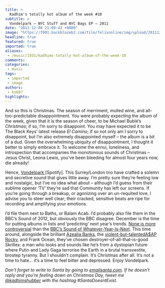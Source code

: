 ```yaml
---
title: >
  Kadhim's totally hot album of the week #10
subtitle: >
  Vondelpark – NYC Stuff and NYC Bags EP – 2011
date: "2011-12-08 21:09:42 +0000"
image: "https://f001.backblazeb2.com/file/felixonline/img/upload/201112082109-pk1811-76265.jpg"
headline: true
featured: true
imported: true
aliases:
 - /music/1931/kadhims-totally-hot-album-of-the-week-10
comments:
categories:
 - music
tags:
 - imported
 - image
authors:
 - ks607
highlights:
---
```


And so this is Christmas. The season of merriment, mulled wine, and all-too-predictable disappointment. You were probably expecting the album of the week, given that it is the season of cheer, to be Michael Bublé’s _Christmas_; if so, I’m sorry to disappoint. You may have expected it to be The Black Keys’ latest release _El Camino_; if so not only am I sorry to disappoint, but I’m also extremely disappointed myself – the album is a bit of a dud. Given the overwhelming ubiquity of disappointment, I thought it better to simply embrace it. To welcome the ennui, loneliness, and introspection that accompanies the monotonous sounds of Christmas – Jesus Christ, Leona Lewis, you’ve been bleeding for almost four years now, die already!

Hence, [Vondelpark ](http://open.spotify.com/album/3MLWKgHU6kocVS9hhtjEUN)[Spotify]. This Surrey/London trio have crafted a solemn and secretive sound that gives little away. I’m pretty sure they’re feeling low and nostalgic, but I’ve no idea what about – although I’d guess from their sublime opener ‘TV’ they’re sad that Community has left our screens. If you’re going through a breakup, or agonizing over an un-requited love, I advise you to steer well clear; their cracked, sensitive beats are ripe for recording and amplifying your emotions.

I’d file them next to Baths, or Balam Acab. I’d probably also file them in the BBC’s Sound of 2012, but obviously the BBC disagree. December is the time for putting albums in lists and ‘predicting’ next year’s trends. [None is more controversial](http://blogs.telegraph.co.uk/culture/neilmccormick/100049586/bbcs-sound-of-2011-poll-should-be-treated-with-caution/) than the [BBC’s Sound of Whatever-Year-Is-Next](http://www.bbc.co.uk/music/soundof/2012/artists/). This time around, alongside the brilliant [Azealia Banks](http://www.youtube.com/watch?v=i3Jv9fNPjgk), the [violent-but-talented](http://www.ozonemag.com/2011/10/22/asap-rocky-destroys-fader-fort-stage-in-nyc-sends-stage-hand-to-er/)[A$AP Rocky](http://felixonline.co.uk/music/1776/kadhims-totally-hot-album-of-the-week-7/), and Frank Ocean, they’ve chosen destroyer-of-all-that-is-good Skrillex: a man who looks and sounds like he’s from a dystopian future where Putin and Lady Gaga terrorise the Earth in a brutal transvestite, brostep tyranny.
 But I shouldn’t complain. It’s Christmas after all. It’s not a time to hate… it’s a time to feel bitter and depressed. Enjoy Vondelpark.

_Don’t forget to write to Santa by going to [emailsanta.com](http://emailsanta.com). If he doesn’t reply and you’re feeling down on Christmas Day, tweet me [@kadhimshubber](http://twitter.com/kadhimshubber) with the hashtag #SantaDoesntExist._
